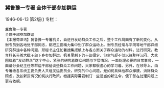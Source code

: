 ### 冀鲁豫一专署  全体干部参加群运

1946-06-13
第2版()
专栏：

    冀鲁豫一专署
    全体干部参加群运
    【本报荷泽讯】冀鲁豫一专署机关，自进行发动群众工作之后，整个工作局面有了新的变化。从谢专员到各地处干部同志，都把主要精力集中到了群众运动上。谢专员经常与平阴等地干部详细研究群运中各种问题，邢秘书主任忙着搜集报纸上与各方面关于群众运动的材料，进行研究。教育科长带着大批干部下乡参加群运。机关里剩下的干部很少，但空气却不似以往那样沉闷，大家围绕着“发动群众”这个中心，紧张的研究着群众问题与下层情况。一面处理必要的日常事务，一面请分会纪主任等群运干部给谈些群众工作问题，大家都很虚心的学习着。另外，在领导上，由专署级各系统主要负责人共组民运委员会，研究的中心问题，是如何具体给群众撑腰，消除群众顾虑，及按新区情况如何执行政策。根据实际需要制订一些适当的新法令，使干部在处理问题上更有依据。
